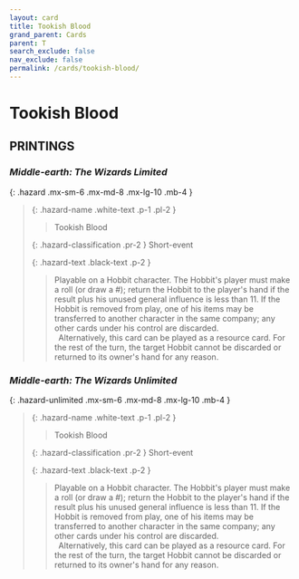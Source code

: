 ```yaml
---
layout: card
title: Tookish Blood
grand_parent: Cards
parent: T
search_exclude: false
nav_exclude: false
permalink: /cards/tookish-blood/
---
```


# Tookish Blood


## PRINTINGS


### _Middle-earth: The Wizards Limited_

{: .hazard .mx-sm-6 .mx-md-8 .mx-lg-10 .mb-4 }
> {: .hazard-name .white-text .p-1 .pl-2 }
> > <div class="hazard-mp"></div>
> > <div class="card-name">Tookish Blood</div>
>
> {: .hazard-classification .pr-2 }
> Short-event
>
> {: .hazard-text .black-text .p-2 }
> > Playable on a Hobbit character. The Hobbit's player must make a roll (or draw a #); return the Hobbit to the player's hand if the result plus his unused general influence is less than 11. If the Hobbit is removed from play, one of his items may be transferred to another character in the same company; any other cards under his control are discarded. <br>&ensp;Alternatively, this card can be played as a resource card. For the rest of the turn, the target Hobbit cannot be discarded or returned to its owner's hand for any reason. 
>

### _Middle-earth: The Wizards Unlimited_

{: .hazard-unlimited .mx-sm-6 .mx-md-8 .mx-lg-10 .mb-4 }
> {: .hazard-name .white-text .p-1 .pl-2 }
> > <div class="hazard-mp"></div>
> > <div class="card-name">Tookish Blood</div>
>
> {: .hazard-classification .pr-2 }
> Short-event
>
> {: .hazard-text .black-text .p-2 }
> > Playable on a Hobbit character. The Hobbit's player must make a roll (or draw a #); return the Hobbit to the player's hand if the result plus his unused general influence is less than 11. If the Hobbit is removed from play, one of his items may be transferred to another character in the same company; any other cards under his control are discarded. <br>&ensp;Alternatively, this card can be played as a resource card. For the rest of the turn, the target Hobbit cannot be discarded or returned to its owner's hand for any reason. 
>
